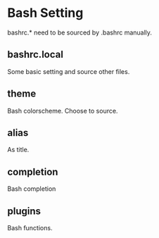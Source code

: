 Bash Setting
============

bashrc.* need to be sourced by .bashrc manually.

bashrc.local
------------
Some basic setting and source other files.

theme
--------------
Bash colorscheme. Choose to source.

alias
-----
As title.


completion
----------
Bash completion 

plugins
-------
Bash functions.
